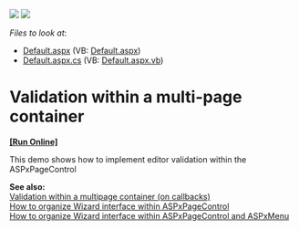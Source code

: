 <!-- default badges list -->
[![](https://img.shields.io/badge/Open_in_DevExpress_Support_Center-FF7200?style=flat-square&logo=DevExpress&logoColor=white)](https://supportcenter.devexpress.com/ticket/details/E12)
[![](https://img.shields.io/badge/📖_How_to_use_DevExpress_Examples-e9f6fc?style=flat-square)](https://docs.devexpress.com/GeneralInformation/403183)
<!-- default badges end -->
<!-- default file list -->
*Files to look at*:

* [Default.aspx](./CS/ValidationMultiplePages/Default.aspx) (VB: [Default.aspx](./VB/ValidationMultiplePages/Default.aspx))
* [Default.aspx.cs](./CS/ValidationMultiplePages/Default.aspx.cs) (VB: [Default.aspx.vb](./VB/ValidationMultiplePages/Default.aspx.vb))
<!-- default file list end -->
# Validation within a multi-page container
<!-- run online -->
**[[Run Online]](https://codecentral.devexpress.com/e12/)**
<!-- run online end -->


<p>This demo shows how to implement editor validation within the ASPxPageControl</p><p><strong>See</strong><strong> also:<br />
</strong><a href="https://www.devexpress.com/Support/Center/p/E334">Validation within a multipage container (on callbacks)</a><br />
<a href="https://www.devexpress.com/Support/Center/p/E3050">How to organize Wizard interface within ASPxPageControl</a><br />
<a href="https://www.devexpress.com/Support/Center/p/E3052">How to organize Wizard interface within ASPxPageControl and ASPxMenu</a></p>

<br/>


